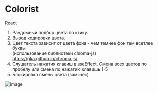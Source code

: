 # Colorist
React 

1. Рандомный подбор цвета по клику.
2. Вывод кодировки цвета.
3. Цвет текста зависит от цвета фона - чем темнее фон тем всетлее буквы <br>
(использование библиотеки chroma-js)   https://gka.github.io/chroma.js/
4. Слушатель нажатия клавиш в useEffect. Смена всех цветов по пробелу или смена по нажатию клавишь 1-5
5. Блокировка смены цвета (замочек)

![image](https://user-images.githubusercontent.com/101925640/197219510-6641800c-692a-4c43-b07e-b156e5252d6b.png)
